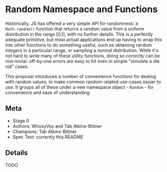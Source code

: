 # Random Namespace and Functions

Historically, JS has offered a very simple API for randomness: a `Math.random()` function that returns a random value from a uniform distribution in the range [0,1), with no further details. This is a perfectly adequate primitive, but most actual applications end up having to wrap this into other functions to do something useful, such as obtaining random *integers* in a particular range, or sampling a *normal* distribution. While it's not hard to write many of these utility functions, doing so *correctly* can be non-trivial: off-by-one errors are easy to hit even in simple "simulate a die roll" cases.

This proposal introduces a number of convenience functions for dealing with random values, to make common random-related use-cases easier to use. It groups all of these under a new namespace object - `Random` - for convenience and ease of understanding.

## Meta
* Stage 0
* Authors: WhosyVox and Tab Atkins-Bittner
* Champions: Tab Atkins-Bittner
* Spec Text: currently this README

## Details

TODO
